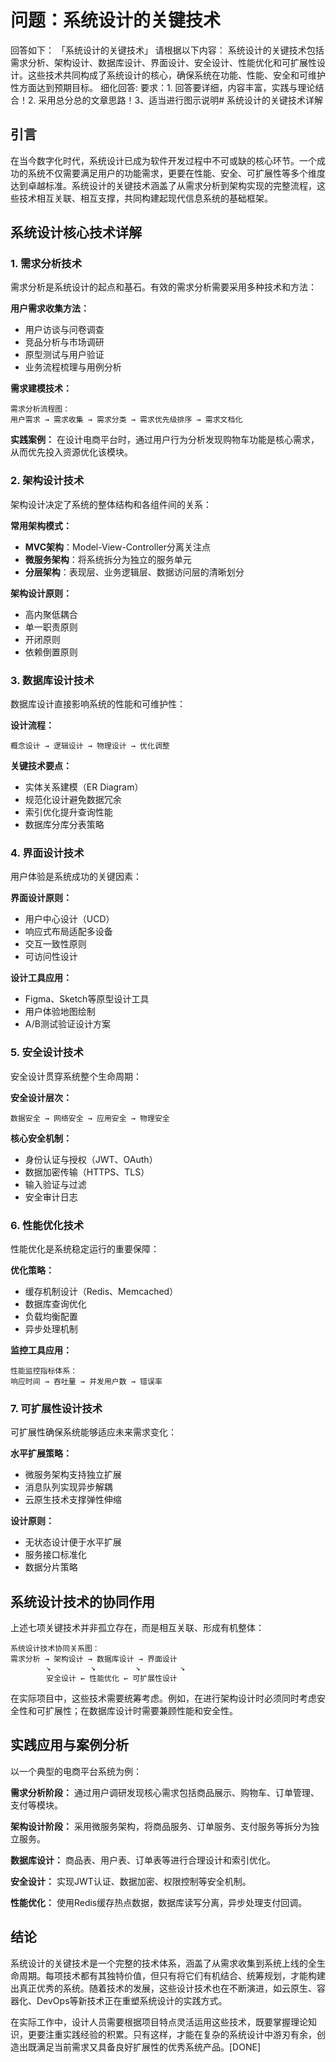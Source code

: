# 问题：系统设计的关键技术
回答如下：
「系统设计的关键技术」 请根据以下内容：
系统设计的关键技术包括需求分析、架构设计、数据库设计、界面设计、安全设计、性能优化和可扩展性设计。这些技术共同构成了系统设计的核心，确保系统在功能、性能、安全和可维护性方面达到预期目标。
 细化回答: 
 要求：1. 回答要详细，内容丰富，实践与理论结合！2. 采用总分总的文章思路！3、适当进行图示说明# 系统设计的关键技术详解

## 引言

在当今数字化时代，系统设计已成为软件开发过程中不可或缺的核心环节。一个成功的系统不仅需要满足用户的功能需求，更要在性能、安全、可扩展性等多个维度达到卓越标准。系统设计的关键技术涵盖了从需求分析到架构实现的完整流程，这些技术相互关联、相互支撑，共同构建起现代信息系统的基础框架。

## 系统设计核心技术详解

### 1. 需求分析技术

需求分析是系统设计的起点和基石。有效的需求分析需要采用多种技术和方法：

**用户需求收集方法：**
- 用户访谈与问卷调查
- 竞品分析与市场调研
- 原型测试与用户验证
- 业务流程梳理与用例分析

**需求建模技术：**
```
需求分析流程图：
用户需求 → 需求收集 → 需求分类 → 需求优先级排序 → 需求文档化
```

**实践案例：** 在设计电商平台时，通过用户行为分析发现购物车功能是核心需求，从而优先投入资源优化该模块。

### 2. 架构设计技术

架构设计决定了系统的整体结构和各组件间的关系：

**常用架构模式：**
- **MVC架构**：Model-View-Controller分离关注点
- **微服务架构**：将系统拆分为独立的服务单元
- **分层架构**：表现层、业务逻辑层、数据访问层的清晰划分

**架构设计原则：**
- 高内聚低耦合
- 单一职责原则
- 开闭原则
- 依赖倒置原则

### 3. 数据库设计技术

数据库设计直接影响系统的性能和可维护性：

**设计流程：**
```
概念设计 → 逻辑设计 → 物理设计 → 优化调整
```

**关键技术要点：**
- 实体关系建模（ER Diagram）
- 规范化设计避免数据冗余
- 索引优化提升查询性能
- 数据库分库分表策略

### 4. 界面设计技术

用户体验是系统成功的关键因素：

**界面设计原则：**
- 用户中心设计（UCD）
- 响应式布局适配多设备
- 交互一致性原则
- 可访问性设计

**设计工具应用：**
- Figma、Sketch等原型设计工具
- 用户体验地图绘制
- A/B测试验证设计方案

### 5. 安全设计技术

安全设计贯穿系统整个生命周期：

**安全设计层次：**
```
数据安全 → 网络安全 → 应用安全 → 物理安全
```

**核心安全机制：**
- 身份认证与授权（JWT、OAuth）
- 数据加密传输（HTTPS、TLS）
- 输入验证与过滤
- 安全审计日志

### 6. 性能优化技术

性能优化是系统稳定运行的重要保障：

**优化策略：**
- 缓存机制设计（Redis、Memcached）
- 数据库查询优化
- 负载均衡配置
- 异步处理机制

**监控工具应用：**
```
性能监控指标体系：
响应时间 → 吞吐量 → 并发用户数 → 错误率
```

### 7. 可扩展性设计技术

可扩展性确保系统能够适应未来需求变化：

**水平扩展策略：**
- 微服务架构支持独立扩展
- 消息队列实现异步解耦
- 云原生技术支撑弹性伸缩

**设计原则：**
- 无状态设计便于水平扩展
- 服务接口标准化
- 数据分片策略

## 系统设计技术的协同作用

上述七项关键技术并非孤立存在，而是相互关联、形成有机整体：

```
系统设计技术协同关系图：
需求分析 → 架构设计 → 数据库设计 → 界面设计
        ↘         ↘         ↘         ↘
        安全设计 ← 性能优化 ← 可扩展性设计
```

在实际项目中，这些技术需要统筹考虑。例如，在进行架构设计时必须同时考虑安全性和可扩展性；在数据库设计时需要兼顾性能和安全性。

## 实践应用与案例分析

以一个典型的电商平台系统为例：

**需求分析阶段：** 通过用户调研发现核心需求包括商品展示、购物车、订单管理、支付等模块。

**架构设计阶段：** 采用微服务架构，将商品服务、订单服务、支付服务等拆分为独立服务。

**数据库设计：** 商品表、用户表、订单表等进行合理设计和索引优化。

**安全设计：** 实现JWT认证、数据加密、权限控制等安全机制。

**性能优化：** 使用Redis缓存热点数据，数据库读写分离，异步处理支付回调。

## 结论

系统设计的关键技术是一个完整的技术体系，涵盖了从需求收集到系统上线的全生命周期。每项技术都有其独特价值，但只有将它们有机结合、统筹规划，才能构建出真正优秀的系统。随着技术的发展，这些设计技术也在不断演进，如云原生、容器化、DevOps等新技术正在重塑系统设计的实践方式。

在实际工作中，设计人员需要根据项目特点灵活运用这些技术，既要掌握理论知识，更要注重实践经验的积累。只有这样，才能在复杂的系统设计中游刃有余，创造出既满足当前需求又具备良好扩展性的优秀系统产品。[DONE]